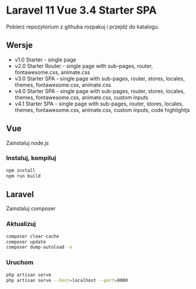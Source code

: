# Laravel 11 Vue 3.4 Starter SPA

Pobierz repozytorium z githuba rozpakuj i przejdż do katalogu.

## Wersje

- v1.0 Starter - single page
- v2.0 Starter Router - single page with sub-pages, router, fontawesome.css, animate.css
- v3.0 Starter SPA - single page with sub-pages, router, stores, locales, themes, fontawesome.css, animate.css
- v4.0 Starter SPA - single page with sub-pages, router, stores, locales, themes, fontawesome.css, animate.css, custom inputs
- v4.1 Starter SPA - single page with sub-pages, router, stores, locales, themes, fontawesome.css, animate.css, custom inputs, code highlightjs

## Vue

Zainstaluj node.js

### Instaluj, kompiluj

```sh
npm install
npm run build
```

## Laravel

Zainstaluj composer

### Aktualizuj

```sh
composer clear-cache
composer update
composer dump-autoload -o
```

### Uruchom

```sh
php artisan serve
php artisan serve --host=localhost --port=8000
```
